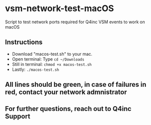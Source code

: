 # vsm-network-test-macOS
Script to test network ports required for Q4inc VSM events to work on macOS

## Instructions
- Download "macos-test.sh" to your mac.
- Open terminal: Type `cd ~/Downloads`
- Still in terminal: `chmod +x macos-test.sh`
- Lastly: `./macos-test.sh`

## All lines should be green, in case of failures in red, contact your network admnistrator
## For further questions, reach out to Q4inc Support
